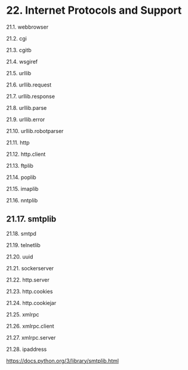 # 22. Internet Protocols and Support

21.1. webbrowser

21.2. cgi

21.3. cgitb

21.4. wsgiref

21.5. urllib

21.6. urllib.request

21.7. urllib.response

21.8. urllib.parse

21.9. urllib.error

21.10. urllib.robotparser

21.11. http

21.12. http.client

21.13. ftplib

21.14. poplib

21.15. imaplib

21.16. nntplib

## 21.17. smtplib

21.18. smtpd

21.19. telnetlib

21.20. uuid

21.21. sockerserver

21.22. http.server

21.23. http.cookies

21.24. http.cookiejar

21.25. xmlrpc

21.26. xmlrpc.client

21.27. xmlrpc.server

21.28. ipaddress

https://docs.python.org/3/library/smtplib.html
